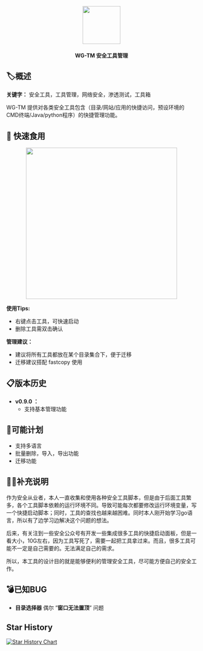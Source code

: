 <p align="center">
  <img src="https://github.com/user-attachments/assets/cbfab9a9-2e93-40eb-80dd-fb8ab8ed91d2" width="100" />
</p>

<h4 align="center">
  WG-TM 安全工具管理
</h4>

## :label:概述
**关键字：** 安全工具，工具管理，网络安全，渗透测试，工具箱

WG-TM 提供对各类安全工具包含（目录/网站/应用的快捷访问，预设环境的CMD终端/Java/python程序）的快捷管理功能。

## 🚀 快速食用
<p align="center">
  <img src="https://github.com/user-attachments/assets/9f2ef3c6-2d9b-4eec-ae3a-55d083aa1e16" height="400" />
</p>

**使用Tips:**
- 右键点击工具，可快速启动
- 删除工具需双击确认

**管理建议：**
- 建议将所有工具都放在某个目录集合下，便于迁移
- 迁移建议搭配 fastcopy 使用

## 📋版本历史
- **v0.9.0 ：**
  - 支持基本管理功能

## :pushpin:可能计划
- 支持多语言
- 批量删除，导入，导出功能
- 迁移功能

## 🙋‍♂️补充说明
作为安全从业者，本人一直收集和使用各种安全工具脚本，但是由于后面工具繁多，各个工具脚本依赖的运行环境不同。导致可能每次都要修改运行环境变量，写一个快捷启动脚本；同时，工具的查找也越来越困难。同时本人刚开始学习go语言，所以有了边学习边解决这个问题的想法。

后来，有关注到一些安全公众号有开发一些集成很多工具的快捷启动面板，但是一看大小，10G左右，因为工具写死了，需要一起把工具拿过来。而且，很多工具可能不一定是自己需要的。无法满足自己的需求。

所以，本工具的设计目的就是能够便利的管理安全工具，尽可能方便自己的安全工作。


## :bomb:已知BUG
- **目录选择器** 偶尔 ”**窗口无法置顶**” 问题

## Star History

[![Star History Chart](https://api.star-history.com/svg?repos=SECWG/WG-TM&type=Date)](https://www.star-history.com/#SECWG/WG-TM&Date)
